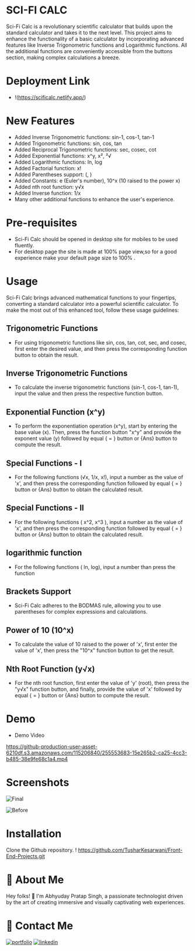 
# SCI-FI CALC

Sci-Fi Calc is a revolutionary scientific calculator that builds upon the standard calculator and takes it to the next level. This project aims to enhance the functionality of a basic calculator by incorporating advanced features like Inverse Trigonometric functions and Logarithmic functions. All the additional functions are conveniently accessible from the buttons section, making complex calculations a breeze.


# Deployment Link
- !(https://scificalc.netlify.app/)

# New Features
- Added Inverse Trigonometric functions: sin-1, cos-1, tan-1
- Added Trigonometric functions: sin, cos, tan
- Added Reciprocal Trigonometric functions: sec, cosec, cot
- Added Exponential functions: x^y, x², ²√
- Added Logarithmic functions: ln, log
- Added Factorial function: x!
- Added Parentheses support: (, )
- Added Constants: e (Euler's number), 10^x (10 raised to the power x)
- Added nth root function: y√x
- Added Inverse function: 1/x
- Many other additional functions to enhance the user's experience.

# Pre-requisites
- Sci-Fi Calc should be opened in desktop site for mobiles to be used fluently.
- For desktop page the site is made at 100% page view,so for a good experience make your default page size to 100% .

# Usage
Sci-Fi Calc brings advanced mathematical functions to your fingertips, converting a standard calculator into a powerful scientific calculator. To make the most out of this enhanced tool, follow these usage guidelines:

## Trigonometric Functions
- For using trigonometric functions like sin, cos, tan, cot, sec, and cosec, first enter the desired value, and then press the corresponding function button to obtain the result.

## Inverse Trigonometric Functions
- To calculate the inverse trigonometric functions (sin-1, cos-1, tan-1), input the value and then press the respective function button.

## Exponential Function (x^y)
- To perform the exponentiation operation (x^y), start by entering the base value (x). Then, press the function button "x^y" and provide the exponent value (y)  followed by equal { = } button or {Ans} button to compute the result.

## Special Functions - I
- For the following functions (√x, 1/x, x!), input a number as the value of 'x', and then press the corresponding function followed by equal { = } button or {Ans} button to obtain the calculated result.

## Special Functions - II
- For the following functions ( x^2, x^3 ), input a number as the value of 'x', and then press the corresponding function followed by equal { = } button or {Ans} button to obtain the calculated result.

## logarithmic function
- For the following functions ( ln, log), input a number than press the function

## Brackets Support
- Sci-Fi Calc adheres to the BODMAS rule, allowing you to use parentheses for complex expressions and calculations.

## Power of 10 (10^x)
- To calculate the value of 10 raised to the power of 'x', first enter the value of 'x', then press the "10^x" function button to get the result.

## Nth Root Function (y√x)
- For the nth root function, first enter the value of 'y' (root), then press the "y√x" function button, and finally, provide the value of 'x' followed by equal { = } button or {Ans} button to compute the result.


# Demo
- Demo Video

https://github-production-user-asset-6210df.s3.amazonaws.com/115206840/255553683-15e265b2-ca25-4cc3-b485-38e9fe68c1a4.mp4


# Screenshots
![Final](https://user-images.githubusercontent.com/115206840/255554445-b80c1c40-7acd-45a3-b24e-10e1e0130519.png)

![Before](https://user-images.githubusercontent.com/115206840/253905921-7e839104-4dc0-48c9-9352-4c02bc5bc3ca.jpg)


# Installation
Clone the Github repository.
! https://github.com/TusharKesarwani/Front-End-Projects.git


# 🚀 About Me
Hey folks! 👋 I'm Abhyuday Pratap Singh, a passionate technologist driven by the art of creating immersive and visually captivating web experiences. 


# 🔗 Contact Me
[![portfolio](https://img.shields.io/badge/my_portfolio-000?style=for-the-badge&logo=ko-fi&logoColor=white)](https://linktr.ee/abhyuday12)
[![linkedin](https://img.shields.io/badge/linkedin-0A66C2?style=for-the-badge&logo=linkedin&logoColor=white)](https://www.linkedin.com/in/abhyuday12/)
